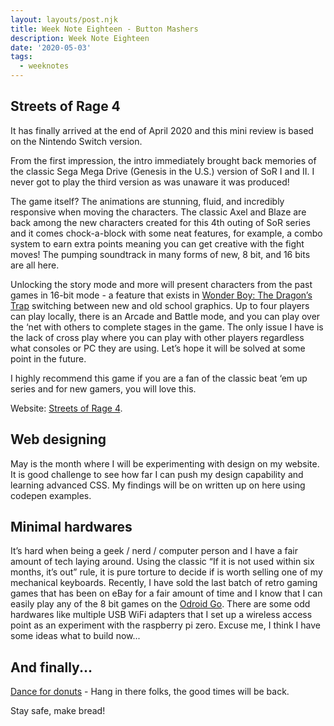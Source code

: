 ```yaml
---
layout: layouts/post.njk
title: Week Note Eighteen - Button Mashers
description: Week Note Eighteen
date: '2020-05-03'
tags:
  - weeknotes
---
```


## Streets of Rage 4

It has finally arrived at the end of April 2020 and this mini review is based on the Nintendo Switch version.

From the first impression, the intro immediately brought back memories of the classic Sega Mega Drive (Genesis in the U.S.) version of SoR I and II. I never got to play the third version as was unaware it was produced!

The game itself? The animations are stunning, fluid, and incredibly responsive when moving the characters. The classic Axel and Blaze are back among the new characters created for this 4th outing of SoR series and it comes chock-a-block with some neat features, for example, a combo system to earn extra points meaning you can get creative with the fight moves! The pumping soundtrack in many forms of new, 8 bit, and 16 bits are all here.

Unlocking the story mode and more will present characters from the past games in 16-bit mode - a feature that exists in [Wonder Boy: The Dragon’s Trap](https://www.thedragonstrap.com) switching between new and old school graphics. Up to four players can play locally, there is an Arcade and Battle mode, and you can play over the ‘net with others to complete stages in the game. The only issue I have is the lack of cross play where you can play with other players regardless what consoles or PC they are using. Let’s hope it will be solved at some point in the future.

I highly recommend this game if you are a fan of the classic beat ‘em up series and for new gamers, you will love this.

Website: [Streets of Rage 4](https://www.streets4rage.com).

## Web designing

May is the month where I will be experimenting with design on my website. It is good challenge to see how far I can push my design capability and learning advanced CSS. My findings will be on written up on here using codepen examples.

## Minimal hardwares

It’s hard when being a geek / nerd / computer person and I have a fair amount of tech laying around. Using the classic “If it is not used within six months, it’s out” rule, it is pure torture to decide if is worth selling one of my mechanical keyboards. Recently, I have sold the last batch of retro gaming games that has been on eBay for a fair amount of time and I know that I can easily play any of the 8 bit games on the [Odroid Go](https://www.hardkernel.com/shop/odroid-go/). There are some odd hardwares like multiple USB WiFi adapters that I set up a wireless access point as an experiment with the raspberry pi zero. Excuse me, I think I have some ideas what to build now...

## And finally...

[Dance for donuts](https://www.reddit.com/r/MadeMeSmile/comments/gco77u/guy_offering_donuts_to_people_showcasing_their/) - Hang in there folks, the good times will be back.

Stay safe, make bread!
